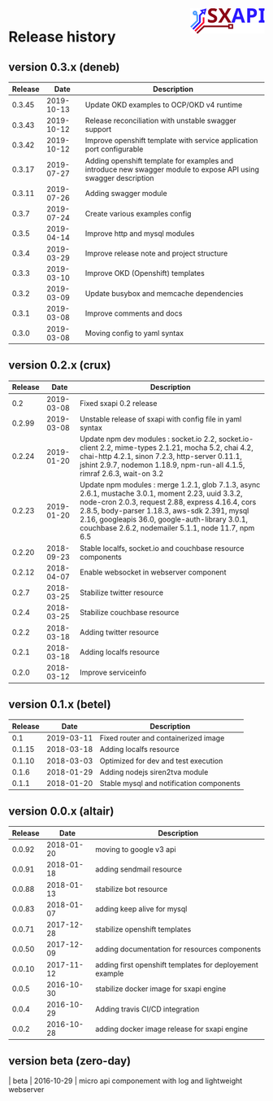 <img align="right" height="50" src="https://raw.githubusercontent.com/startxfr/sxapi-core/testing/docs/assets/logo.svg?sanitize=true">

# Release history

## version 0.3.x (deneb)

| Release  | Date       |  Description
|----------|------------|-------------
| 0.3.45   | 2019-10-13 | Update OKD examples to OCP/OKD v4 runtime
| 0.3.43   | 2019-10-12 | Release reconciliation with unstable swagger support
| 0.3.42   | 2019-10-12 | Improve openshift template with service application port configurable
| 0.3.17   | 2019-07-27 | Adding openshift template for examples and introduce new swagger module to expose API using swagger description
| 0.3.11   | 2019-07-26 | Adding swagger module
| 0.3.7    | 2019-07-24 | Create various examples config
| 0.3.5    | 2019-04-14 | Improve http and mysql modules
| 0.3.4    | 2019-03-29 | Improve release note and project structure
| 0.3.3    | 2019-03-10 | Improve OKD (Openshift) templates
| 0.3.2    | 2019-03-09 | Update busybox and memcache dependencies
| 0.3.1    | 2019-03-08 | Improve comments and docs
| 0.3.0    | 2019-03-08 | Moving config to yaml syntax

## version 0.2.x (crux)

| Release  | Date       |  Description
|----------|------------|-------------
| 0.2      | 2019-03-08 | Fixed sxapi 0.2 release
| 0.2.99   | 2019-03-08 | Unstable release of sxapi with config file in yaml syntax
| 0.2.24   | 2019-01-20 | Update npm dev modules : socket.io 2.2, socket.io-client 2.2, mime-types 2.1.21, mocha 5.2, chai 4.2, chai-http 4.2.1, sinon 7.2.3, http-server 0.11.1, jshint 2.9.7, nodemon 1.18.9, npm-run-all 4.1.5, rimraf 2.6.3, wait-on 3.2
| 0.2.23   | 2019-01-20 | Update npm modules : merge 1.2.1, glob 7.1.3, async 2.6.1, mustache 3.0.1, moment 2.23, uuid 3.3.2, node-cron 2.0.3, request 2.88, express 4.16.4, cors 2.8.5, body-parser 1.18.3, aws-sdk 2.391, mysql 2.16, googleapis 36.0, google-auth-library 3.0.1, couchbase 2.6.2, nodemailer 5.1.1, node 11.7, npm 6.5 
| 0.2.20   | 2018-09-23 | Stable localfs, socket.io and couchbase resource components
| 0.2.12   | 2018-04-07 | Enable websocket in webserver component
| 0.2.7    | 2018-03-25 | Stabilize twitter resource
| 0.2.4    | 2018-03-25 | Stabilize couchbase resource
| 0.2.2    | 2018-03-18 | Adding twitter resource
| 0.2.1    | 2018-03-18 | Adding localfs resource
| 0.2.0    | 2018-03-12 | Improve serviceinfo

## version 0.1.x (betel)

| Release  | Date       |  Description
|----------|------------|-------------
| 0.1      | 2019-03-11 | Fixed router and containerized image
| 0.1.15   | 2018-03-18 | Adding localfs resource
| 0.1.10   | 2018-03-03 | Optimized for dev and test execution
| 0.1.6    | 2018-01-29 | Adding nodejs siren2tva module
| 0.1.1    | 2018-01-20 | Stable mysql and notification components

## version 0.0.x (altair)

| Release  | Date       |  Description
|----------|------------|-------------
| 0.0.92   | 2018-01-20 | moving to google v3 api
| 0.0.91   | 2018-01-18 | adding sendmail resource
| 0.0.88   | 2018-01-13 | stabilize bot resource
| 0.0.83   | 2018-01-07 | adding keep alive for mysql
| 0.0.71   | 2017-12-28 | stabilize openshift templates
| 0.0.50   | 2017-12-09 | adding documentation for resources components
| 0.0.10   | 2017-11-12 | adding first openshift templates for deployement example
| 0.0.5    | 2016-10-30 | stabilize docker image for sxapi engine
| 0.0.4    | 2016-10-29 | Adding travis CI/CD integration
| 0.0.2    | 2016-10-28 | adding docker image release for sxapi engine

## version beta (zero-day)

| beta     | 2016-10-29 | micro api componement with log and lightweight webserver